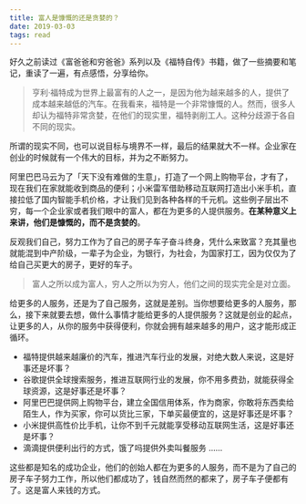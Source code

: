 ```yaml
---
title: 富人是慷慨的还是贪婪的？
date: 2019-03-03
tags: read
---
```


好久之前读过《富爸爸和穷爸爸》系列以及《福特自传》书籍，做了一些摘要和笔记，重读了一遍，有点感悟，分享给你。

> 亨利·福特成为世界上最富有的人之一，是因为他为越来越多的人，提供了成本越来越低的汽车。在我看来，福特是一个非常慷慨的人。然而，很多人却认为福特非常贪婪，在他们的现实里，福特剥削工人。这种分歧源于各自不同的现实。  

所谓的现实不同，也可以说目标与境界不一样，最后的结果就大不一样。企业家在创业的时候就有一个伟大的目标，并为之不断努力。

阿里巴巴马云为了「天下没有难做的生意」，打造了一个网上购物平台，才有了，现在我们在家就能收到商品的便利；小米雷军借助移动互联网打造出小米手机，直接拉低了国内智能手机价格，才让我们见到各种各样的千元机。这些例子层出不穷，每一个企业家或者我们眼中的富人，都在为更多的人提供服务。**在某种意义上来讲，他们是慷慨的，而不是贪婪的**。

反观我们自己，努力工作为了自己的房子车子奋斗终身，凭什么来致富？充其量也就能混到中产阶级，一辈子为企业，为银行，为社会，为国家打工，因为仅仅为了给自己买更大的房子，更好的车子。

> 富人之所以成为富人，穷人之所以为穷人，他们之间的现实完全是对立面。  

给更多的人服务，还是为了自己服务，这就是差别。当你想要给更多的人服务，那么，接下来就要去想，做什么事情才能给更多的人提供服务？这就是创业的起点，让更多的人，从你的服务中获得便利，你就会拥有越来越多的用户，这才能形成正循环。

- 福特提供越来越廉价的汽车，推进汽车行业的发展，对绝大数人来说，这是好事还是坏事？
- 谷歌提供全球搜索服务，推进互联网行业的发展，你不用多费劲，就能获得全球资源，这是好事还是坏事？
- 阿里巴巴提供网上购物平台，建立全国信用体系，作为商家，你敢将东西卖给陌生人，作为买家，你可以货比三家，下单买最便宜的，这是好事还是坏事？
- 小米提供高性价比手机，让你不到千元就能享受移动互联网生活，这是好事还是坏事？
- 滴滴提供便利出行的方式，饿了吗提供外卖叫餐服务 ……

这些都是知名的成功企业，他们的创始人都在为更多的人服务，而不是为了自己的房子车子努力工作，所以他们都成功了，钱自然而然的都来了，房子车子便都有了。这是富人来钱的方式。